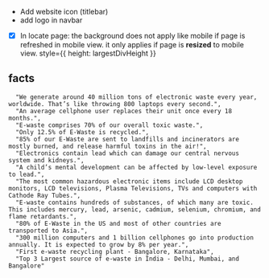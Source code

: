 - Add website icon (titlebar)
- add logo in navbar
- [x] In locate page: the background does not apply like mobile if page is refreshed in mobile view. it only applies if page is **resized** to mobile view. 
style={{ height: largestDivHeight }}

## facts
      "We generate around 40 million tons of electronic waste every year, worldwide. That’s like throwing 800 laptops every second.",
      "An average cellphone user replaces their unit once every 18 months.",
      "E-waste comprises 70% of our overall toxic waste.",
      "Only 12.5% of E-Waste is recycled.",
      "85% of our E-Waste are sent to landfills and incinerators are mostly burned, and release harmful toxins in the air!",
      "Electronics contain lead which can damage our central nervous system and kidneys.",
      "A child’s mental development can be affected by low-level exposure to lead.",
      "The most common hazardous electronic items include LCD desktop monitors, LCD televisions, Plasma Televisions, TVs and computers with Cathode Ray Tubes.",
      "E-waste contains hundreds of substances, of which many are toxic. This includes mercury, lead, arsenic, cadmium, selenium, chromium, and flame retardants.",
      "80% of E-Waste in the US and most of other countries are transported to Asia.",
      "300 million computers and 1 billion cellphones go into production annually. It is expected to grow by 8% per year.",
      "First e-waste recycling plant - Bangalore, Karnataka",
      "Top 3 Largest source of e-waste in India - Delhi, Mumbai, and Bangalore"